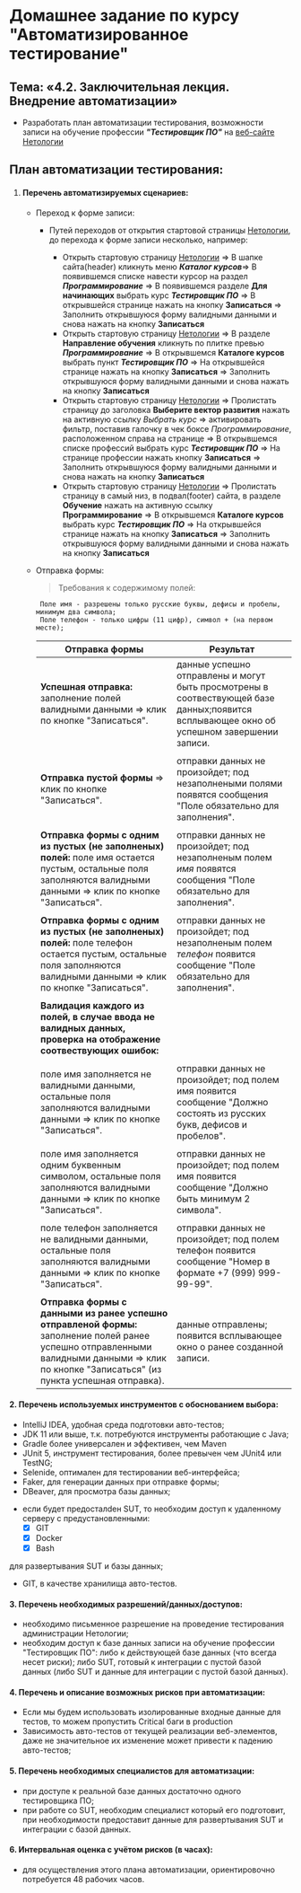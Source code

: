 # Домашнее задание по курсу "Автоматизированное тестирование"
## Тема: «4.2. Заключительная лекция. Внедрение автоматизации»
- Разработать план автоматизации тестирования, возможности записи на обучение профессии ***"Тестировщик ПО"*** на [веб-сайте Нетологии](https://netology.ru/)
## План автоматизации тестирования:  
1. #### Перечень автоматизируемых сценариев:
   
   * Переход к форме записи:
        * Путей переходов от открытия стартовой страницы [Нетологии](https://netology.ru/), до перехода к форме записи несколько, например:
        
           + Открыть стартовую страницу [Нетологии](https://netology.ru/) => В шапке сайта(header) кликнуть меню ***Каталог курсов***=> В появившемся списке навести курсор на раздел ***Программирование*** => В появившемся разделе **Для начинающих** выбрать курс ***Тестировщик ПО*** => В открывшейся странице нажать на кнопку **Записаться** => Заполнить открывшуюся форму валидными данными и снова нажать на кнопку **Записаться**
           + Открыть стартовую страницу [Нетологии](https://netology.ru/) => В разделе **Направление обучения**  кликнуть по плитке превью ***Программирование*** => В открывшемся **Каталоге курсов** выбрать пункт ***Тестировщик ПО*** => На открывшейся странице нажать на кнопку **Записаться** => Заполнить открывшуюся форму валидными данными и снова нажать на кнопку **Записаться**
           + Открыть стартовую страницу [Нетологии](https://netology.ru/) => Пролистать страницу до заголовка **Выберите вектор развития** нажать на активную ссылку *Выбрать курс* => активировать фильтр, поставив галочку в чек боксе *Программирование*, расположенном справа на странице => В открывшемся списке профессий выбрать курс ***Тестировщик ПО*** => На странице профессии нажать кнопку **Записаться** => Заполнить открывшуюся форму валидными данными и снова нажать на кнопку **Записаться**
           + Открыть стартовую страницу [Нетологии](https://netology.ru/) => Пролистать страницу в самый низ, в подвал(footer) сайта, в разделе **Обучение** нажать на активную ссылку **Программирование** => В открывшемся **Каталоге курсов** выбрать курс ***Тестировщик ПО*** => На открывшейся странице нажать на кнопку **Записаться** => Заполнить открывшуюся форму валидными данными и снова нажать на кнопку **Записаться**
   
   * Отправка формы:
    
       >Требования к содержимому полей:
        ```
         Поле имя - разрешены только русские буквы, дефисы и пробелы, минимум два символа;
         Поле телефон - только цифры (11 цифр), символ + (на первом месте);
       ```
      | Отправка формы                                               |  Результат                                                                     |
      |--------------------------------------------------------------|--------------------------------------------------------------------------------|
      |__Успешная отправка:__ заполнение полей валидными данными => клик по кнопке "Записаться".  |данные успешно отправлены и могут быть просмотрены в соотвествующей базе данных;появится всплывающее окно об успешном завершении записи.|
      |                                                              |                        |
      |__Отправка пустой формы__ => клик по кнопке "Записаться".|отправки данных не произойдет; под незаполнеными полями появятся сообщения "Поле обязательно для заполнения".| 
      |                                                              |                                                                                        |
      |__Отправка формы с одним из пустых (не заполненых) полей:__ поле имя остается пустым, остальные поля заполняются валидными данными => клик по кнопке "Записаться".|отправки данных не произойдет; под незаполненым полем *имя* появятся сообщения "Поле обязательно для заполнения".|
      |                                                              |                                                                                       |
      |__Отправка формы с одним из пустых (не заполненых) полей:__ поле телефон остается пустым, остальные поля заполняются валидными данными => клик по кнопке "Записаться".|отправки данных не произойдет; под незаполненым полем *телефон* появится сообщение "Поле обязательно для заполнения".|
      |                                                               |                                                                                      |
      |__Валидация каждого из полей, в случае ввода не валидных данных, проверка на отображение соотвествующих ошибок:__                                     
      |                                              |                                              |
      |поле имя заполняется не валидными данными, остальные поля заполняются валидными данными => клик по кнопке "Записаться".|отправки данных не произойдет; под полем имя появится сообщение "Должно состоять из русских букв, дефисов и пробелов".|
      |                                              |                                                |
      |поле имя заполняется одним буквенным символом, остальные поля заполняются валидными данными => клик по кнопке "Записаться".|отправки данных не произойдет; под полем имя появится сообщение "Должно быть минимум 2 символа".|
      |                                              |                                                 |
      |поле телефон заполняется не валидными данными, остальные поля заполняются валидными данными => клик по кнопке "Записаться".|отправки данных не произойдет; под полем телефон появится сообщение "Номер в формате +7 (999) 999-99-99".|
      |                                                 |                                                  |
      |__Отправка формы с данными из ранее успешно отправленой формы:__ заполнение полей ранее успешно отправленными валидными данными => клик по кнопке "Записаться" (из пункта успешная отправка).|данные отправлены; появится всплывающее окно о ранее созданной записи.| 
   
 #### 2. Перечень используемых инструментов с обоснованием выбора:
 
   + IntelliJ IDEA, удобная среда подготовки авто-тестов;
   + JDK 11 или выше, т.к. потребуются инструменты работающие с Java;
   + Gradle более универсален и эффективен, чем Maven
   + JUnit 5, инструмент тестирования, более превычен чем JUnit4 или TestNG;
   + Selenide, оптимален для тестировании веб-интерфейса;
   + Faker, для генерации данных при отправке формы;
   + DBeaver, для просмотра базы данных;
  
  * если будет предосталdен SUT, то необходим доступ к удаленному серверу с предустановленными:
     - [x] GIT
     - [x] Docker
     - [x] Bash
   
  для развертывания SUT и базы данных;
   + GIT, в качестве хранилища авто-тестов.
 
#### 3. Перечень необходимых разрешений/данных/доступов:
  + необходимо письменное разрешение на проведение тестирования администрации Нетологии;
  + необходим доступ к базе данных записи на обучение профессии "Тестировщик ПО":
  либо к действующей базе данных (что всегда несет риски);
  либо  SUT, готовый к интеграции с пустой базой данных (либо SUT и данные для интеграции с пустой базой данных).
  
#### 4. Перечень и описание возможных рисков при автоматизации:
  + Если мы будем использовать изолированные входные данные для тестов, то можем пропустить Critical баги в production
  + Зависимость авто-тестов от текущей реализации веб-элементов, даже не значительное их изменение может привести к падению авто-тестов;
  
#### 5. Перечень необходимых специалистов для автоматизации:
  + при доступе к реальной базе данных достаточно одного тестировщика ПО;
  + при работе со SUT, необходим специалист который его подготовит, при необходимости предоставит данные для развертывания SUT и интеграции с базой данных.

#### 6. Интервальная оценка с учётом рисков (в часах):
  + для осуществления этого плана автоматизации, ориентировочно потребуется 48 рабочих часов.


 





